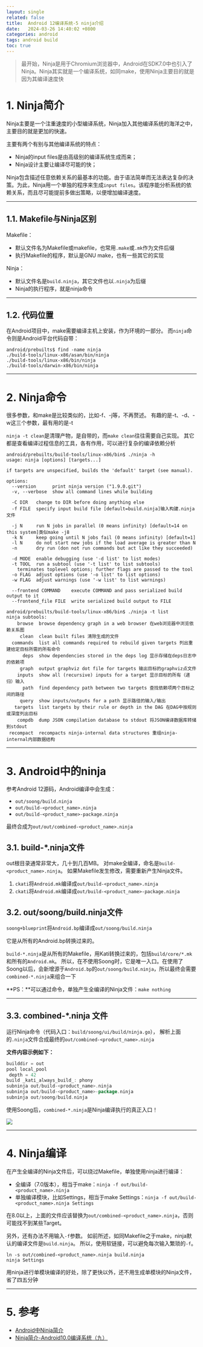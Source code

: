```yaml
---
layout: single
related: false
title:  Android 12编译系统-5 ninja介绍
date:   2024-03-26 14:40:02 +0800
categories: android
tags: android build
toc: true
---
```


> 最开始，Ninja是用于Chromium浏览器中，Android在SDK7.0中也引入了Ninja。Ninja其实就是一个编译系统，如同make，使用Ninja主要目的就是因为其编译速度快

# 1. Ninja简介

Ninja主要是一个注重速度的小型编译系统，Ninja加入其他编译系统的海洋之中，主要目的就是更加的快速。

主要有两个有别与其他编译系统的特点：
+ Ninja的input files是由高级别的编译系统生成而来；
+ Ninja设计主要让编译尽可能的快；

Ninja包含描述任意依赖关系的最基本的功能。由于语法简单而无法表达复杂的决策。为此，Ninja用一个单独的程序来生成`input files`。该程序能分析系统的依赖关系，而且尽可能提前多做出策略，以便增加编译速度。

***

## 1.1. Makefile与Ninja区别

Makefile：
+ 默认文件名为Makefile或makefile，也常用`.make`或`.mk`作为文件后缀
+ 执行Makefile的程序，默认是GNU make，也有一些其它的实现

Ninja：
+ 默认文件名是`build.ninja`，其它文件也以`.ninja`为后缀
+ Ninja的执行程序，就是ninja命令

***

## 1.2. 代码位置

在Android项目中，make需要编译主机上安装，作为环境的一部分。 而`ninja`命令则是Android平台代码自带：

```shell
android/prebuilts$ find -name ninja
./build-tools/linux-x86/asan/bin/ninja
./build-tools/linux-x86/bin/ninja
./build-tools/darwin-x86/bin/ninja
```

***

# 2. Ninja命令

很多参数，和make是比较类似的，比如-f、-j等，不再赘述。 有趣的是-t、-d、-w这三个参数，最有用的是-t

`ninja -t clean`是清理产物，是自带的，而`make clean`往往需要自己实现。 其它都是查看编译过程信息的工具，各有作用，可以进行复杂的编译依赖分析

```shell
android/prebuilts/build-tools/linux-x86/bin$ ./ninja -h
usage: ninja [options] [targets...]

if targets are unspecified, builds the 'default' target (see manual).

options:
  --version      print ninja version ("1.9.0.git")
  -v, --verbose  show all command lines while building

  -C DIR   change to DIR before doing anything else
  -f FILE  specify input build file [default=build.ninja]输入构建.ninja文件

  -j N     run N jobs in parallel (0 means infinity) [default=14 on this system]类似make -j8
  -k N     keep going until N jobs fail (0 means infinity) [default=1]
  -l N     do not start new jobs if the load average is greater than N
  -n       dry run (don not run commands but act like they succeeded)

  -d MODE  enable debugging (use '-d list' to list modes)
  -t TOOL  run a subtool (use '-t list' to list subtools)
    terminates toplevel options; further flags are passed to the tool
  -o FLAG  adjust options (use '-o list' to list options)
  -w FLAG  adjust warnings (use '-w list' to list warnings)

  --frontend COMMAND    execute COMMAND and pass serialized build output to it
  --frontend_file FILE  write serialized build output to FILE
```

```shell
android/prebuilts/build-tools/linux-x86/bin$ ./ninja -t list
ninja subtools:
    browse  browse dependency graph in a web browser 在web浏览器中浏览依赖关系图
     clean  clean built files 清除生成的文件
  commands  list all commands required to rebuild given targets 列出重建给定目标所需的所有命令
      deps  show dependencies stored in the deps log 显示存储在deps日志中的依赖项
     graph  output graphviz dot file for targets 输出目标的graphviz点文件
    inputs  show all (recursive) inputs for a target 显示目标的所有（递归）输入
      path  find dependency path between two targets 查找依赖项两个目标之间的路径
     query  show inputs/outputs for a path 显示路径的输入/输出
   targets  list targets by their rule or depth in the DAG 在DAG中按规则或深度列出目标
    compdb  dump JSON compilation database to stdout 将JSON编译数据库转储到stdout
 recompact  recompacts ninja-internal data structures 重组ninja-internal内部数据结构
```

***

# 3. Android中的ninja

参考Android 12源码，Android编译中会生成：
+ `out/soong/build.ninja`
+ `out/build-<product_name>.ninja`
+ `out/build-<product_name>-package.ninja`

最终合成为`out/out/combined-<product_name>.ninja`

## 3.1. build-*.ninja文件

out根目录通常非常大，几十到几百MB。 对make全编译，命名是`build-<product_name>.ninja`。 如果Makefile发生修改，需要重新产生Ninja文件。

1. `ckati`将`Android.mk`编译成`out/build-<product_name>.ninja`
2. `ckati`将`Android.mk`编译成`out/build-<product_name>-package.ninja`

## 3.2. out/soong/build.ninja文件

`soong+blueprint`将`Android.bp`编译成`out/soong/build.ninja`

它是从所有的Android.bp转换过来的。

`build-*.ninja`是从所有的Makefile，用Kati转换过来的，包括`build/core/*.mk`和所有的`Android.mk`。 所以，在不使用Soong时，它是唯一入口。在使用了Soong以后，会新增源于`Android.bp`的`out/soong/build.ninja`，所以最终会需要`combined-*.ninja`来组合一下

**PS：**可以通过命令，单独产生全编译的Ninja文件：`make nothing`

***

## 3.3. combined-*.ninja 文件

运行Ninja命令（代码入口：`build/soong/ui/build/ninja.go`）， 解析上面的`.ninja`文件合成最终的`out/combined-<product_name>.ninja`

**文件内容示例如下：**

```go
builddir = out
pool local_pool
 depth = 42
build _kati_always_build_: phony
subninja out/build-<product_name>.ninja
subninja out/build-<product_name>-package.ninja
subninja out/soong/build.ninja
```

使用Soong后，`combined-*.ninja`是Ninja编译执行的真正入口！

![](../../assets/post/2024/2024-03-26-android12_BuildSystem_5/Android编译模块_Ninja文件关系图.png)

***

# 4. Ninja编译

在产生全编译的Ninja文件后，可以绕过Makefile，单独使用ninja进行编译：

+ 全编译（7.0版本），相当于make：`ninja -f out/build-<product_name>.ninja`
+ 单独编译模块，比如Settings，相当于make Settings：`ninja -f out/build-<product_name>.ninja Settings`

在8.0以上，上面的文件应该替换为`out/combined-<product_name>.ninja`，否则可能找不到某些Target。

另外，还有办法不用输入`-f`参数。 如前所述，如同Makefile之于make，ninja默认的编译文件是`build.ninja`。 所以，使用软链接，可以避免每次输入繁琐的`-f`。

```shell
ln -s out/combined-<product_name>.ninja build.ninja
ninja Settings
```

用ninja进行单模块编译的好处，除了更快以外，还不用生成单模块的Ninja文件，省了四五分钟

***

# 5. 参考

+ [Android中Ninja简介](https://justinwei.blog.csdn.net/article/details/84770716)
+ [Ninja简介-Android10.0编译系统（九）](https://mp.weixin.qq.com/s?__biz=MjM5NDk5ODQwNA==&mid=2652469394&idx=1&sn=7a9d619da1fe969a7894e9f29dceff69&chksm=bd12e9798a65606f2ba7648aedf5baa0d1757c77a090454dc93772e0bad5cf74be808b1a25eb&scene=178&cur_album_id=1552818877418487808#rd)
